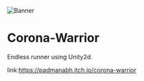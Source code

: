 ![Banner](https://user-images.githubusercontent.com/71133619/124782166-a3ed6d00-df61-11eb-9df4-25b62e3c537e.png)
# Corona-Warrior
Endless runner using Unity2d.

link:https://padmanabh.itch.io/corona-warrior
